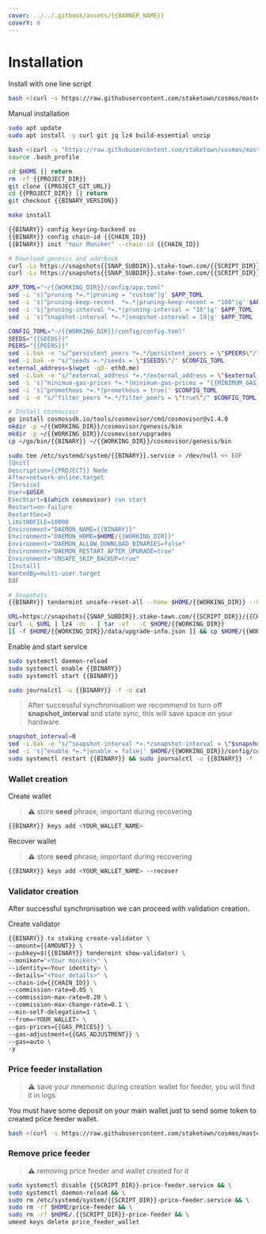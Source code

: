 ```yaml
---
cover: ../../.gitbook/assets/{{BANNER_NAME}}
coverY: 0
---
```


# Installation

Install with one line script

```bash
bash <(curl -s https://raw.githubusercontent.com/staketown/cosmos/master/{{SCRIPT_DIR}}/{{SCRIPT_NAME}})
```

Manual installation

```bash
sudo apt update
sudo apt install -y curl git jq lz4 build-essential unzip

bash <(curl -s "https://raw.githubusercontent.com/staketown/cosmos/master/utils/go_install.sh")
source .bash_profile

cd $HOME || return
rm -rf {{PROJECT_DIR}}
git clone {{PROJECT_GIT_URL}}
cd {{PROJECT_DIR}} || return
git checkout {{BINARY_VERSION}}

make install

{{BINARY}} config keyring-backend os
{{BINARY}} config chain-id {{CHAIN_ID}}
{{BINARY}} init "Your Moniker" --chain-id {{CHAIN_ID}}

# Download genesis and addrbook
curl -Ls https://snapshots{{SNAP_SUBDIR}}.stake-town.com/{{SCRIPT_DIR}}/genesis.json > $HOME/{{WORKING_DIR}}/config/genesis.json
curl -Ls https://snapshots{{SNAP_SUBDIR}}.stake-town.com/{{SCRIPT_DIR}}/addrbook.json > $HOME/{{WORKING_DIR}}/config/addrbook.json

APP_TOML="~/{{WORKING_DIR}}/config/app.toml"
sed -i 's|^pruning *=.*|pruning = "custom"|g' $APP_TOML
sed -i 's|^pruning-keep-recent  *=.*|pruning-keep-recent = "100"|g' $APP_TOML
sed -i 's|^pruning-interval *=.*|pruning-interval = "10"|g' $APP_TOML
sed -i 's|^snapshot-interval *=.*|snapshot-interval = 19|g' $APP_TOML

CONFIG_TOML="~/{{WORKING_DIR}}/config/config.toml"
SEEDS="{{SEEDS}}"
PEERS="{{PEERS}}"
sed -i.bak -e "s/^persistent_peers *=.*/persistent_peers = \"$PEERS\"/" $CONFIG_TOML
sed -i.bak -e "s/^seeds =.*/seeds = \"$SEEDS\"/" $CONFIG_TOML
external_address=$(wget -qO- eth0.me)
sed -i.bak -e "s/^external_address *=.*/external_address = \"$external_address:26656\"/" $CONFIG_TOML
sed -i 's|^minimum-gas-prices *=.*|minimum-gas-prices = "{{MINIMUM_GAS_PRICES}}"|g' $CONFIG_TOML
sed -i 's|^prometheus *=.*|prometheus = true|' $CONFIG_TOML
sed -i -e "s/^filter_peers *=.*/filter_peers = \"true\"/" $CONFIG_TOML

# Install cosmovisor
go install cosmossdk.io/tools/cosmovisor/cmd/cosmovisor@v1.4.0
mkdir -p ~/{{WORKING_DIR}}/cosmovisor/genesis/bin
mkdir -p ~/{{WORKING_DIR}}/cosmovisor/upgrades
cp ~/go/bin/{{BINARY}} ~/{{WORKING_DIR}}/cosmovisor/genesis/bin

sudo tee /etc/systemd/system/{{BINARY}}.service > /dev/null << EOF
[Unit]
Description={{PROJECT}} Node
After=network-online.target
[Service]
User=$USER
ExecStart=$(which cosmovisor) run start
Restart=on-failure
RestartSec=3
LimitNOFILE=10000
Environment="DAEMON_NAME={{BINARY}}"
Environment="DAEMON_HOME=$HOME/{{WORKING_DIR}}"
Environment="DAEMON_ALLOW_DOWNLOAD_BINARIES=false"
Environment="DAEMON_RESTART_AFTER_UPGRADE=true"
Environment="UNSAFE_SKIP_BACKUP=true"
[Install]
WantedBy=multi-user.target
EOF

# Snapshots
{{BINARY}} tendermint unsafe-reset-all --home $HOME/{{WORKING_DIR}} --keep-addr-book

URL=https://snapshots{{SNAP_SUBDIR}}.stake-town.com/{{SCRIPT_DIR}}/{{CHAIN_ID}}_latest.tar.lz4
curl -L $URL | lz4 -dc - | tar -xf - -C $HOME/{{WORKING_DIR}}
[[ -f $HOME/{{WORKING_DIR}}/data/upgrade-info.json ]] && cp $HOME/{{WORKING_DIR}}/data/upgrade-info.json $HOME/{{WORKING_DIR}}/cosmovisor/genesis/upgrade-info.json
```

Enable and start service

```bash
sudo systemctl daemon-reload
sudo systemctl enable {{BINARY}}
sudo systemctl start {{BINARY}}

sudo journalctl -u {{BINARY}} -f -o cat
```

> After successful synchronisation we recommend to turn off **snapshot\_interval** and state sync, this will save space on your hardware.

```bash
snapshot_interval=0
sed -i.bak -e "s/^snapshot-interval *=.*/snapshot-interval = \"$snapshot_interval\"/" ~/{{WORKING_DIR}}/config/app.toml
sed -i 's|^enable *=.*|enable = false|' $HOME/{{WORKING_DIR}}/config/config.toml
sudo systemctl restart {{BINARY}} && sudo journalctl -u {{BINARY}} -f -o cat
```

### Wallet creation

Create wallet

> ⚠️ store **seed** phrase, important during recovering

```bash
{{BINARY}} keys add <YOUR_WALLET_NAME>
```

Recover wallet

> ⚠️ store **seed** phrase, important during recovering

```bash
{{BINARY}} keys add <YOUR_WALLET_NAME> --recover
```

### Validator creation

After successful synchronisation we can proceed with validation creation.

Create validator

```bash
{{BINARY}} tx staking create-validator \
--amount={{AMOUNT}} \
--pubkey=$({{BINARY}} tendermint show-validator) \
--moniker="<Your moniker>" \
--identity=<Your identity> \
--details="<Your details>" \
--chain-id={{CHAIN_ID}} \
--commission-rate=0.05 \
--commission-max-rate=0.20 \
--commission-max-change-rate=0.1 \
--min-self-delegation=1 \
--from=<YOUR_WALLET> \
--gas-prices={{GAS_PRICES}} \
--gas-adjustment={{GAS_ADJUSTMENT}} \
--gas=auto \
-y
```

### Price feeder installation

> ⚠️ save your mnemonic during creation wallet for feeder, you will find it in logs

You must have some deposit on your main wallet just to send some token to created price feeder wallet.

```bash
bash <(curl -s https://raw.githubusercontent.com/staketown/cosmos/master/{{SCRIPT_DIR}}/price_feeder_install.sh)
```

### Remove price feeder

> ⚠️ removing price feeder and wallet created for it

```bash
sudo systemctl disable {{SCRIPT_DIR}}-price-feeder.service && \
sudo systemctl daemon-reload && \
sudo rm /etc/systemd/system/{{SCRIPT_DIR}}-price-feeder.service && \
sudo rm -rf $HOME/price-feeder && \
sudo rm -rf $HOME/.{{SCRIPT_DIR}}-price-feeder && \
umeed keys delete price_feeder_wallet
```
